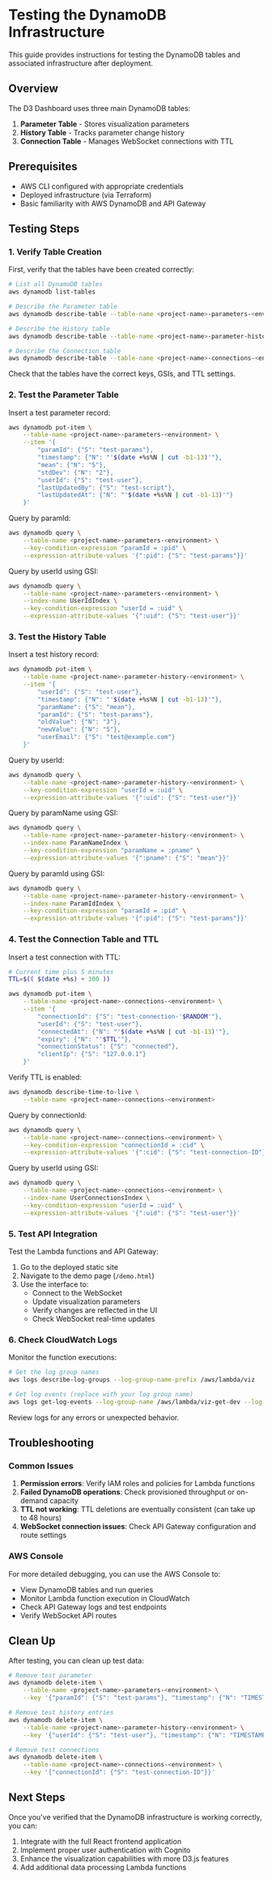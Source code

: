 # Testing the DynamoDB Infrastructure

This guide provides instructions for testing the DynamoDB tables and associated infrastructure after deployment.

## Overview

The D3 Dashboard uses three main DynamoDB tables:

1. **Parameter Table** - Stores visualization parameters
2. **History Table** - Tracks parameter change history
3. **Connection Table** - Manages WebSocket connections with TTL

## Prerequisites

- AWS CLI configured with appropriate credentials
- Deployed infrastructure (via Terraform)
- Basic familiarity with AWS DynamoDB and API Gateway

## Testing Steps

### 1. Verify Table Creation

First, verify that the tables have been created correctly:

```bash
# List all DynamoDB tables
aws dynamodb list-tables

# Describe the Parameter table
aws dynamodb describe-table --table-name <project-name>-parameters-<environment>

# Describe the History table
aws dynamodb describe-table --table-name <project-name>-parameter-history-<environment>

# Describe the Connection table
aws dynamodb describe-table --table-name <project-name>-connections-<environment>
```

Check that the tables have the correct keys, GSIs, and TTL settings.

### 2. Test the Parameter Table

Insert a test parameter record:

```bash
aws dynamodb put-item \
    --table-name <project-name>-parameters-<environment> \
    --item '{
        "paramId": {"S": "test-params"},
        "timestamp": {"N": "'$(date +%s%N | cut -b1-13)'"},
        "mean": {"N": "5"},
        "stdDev": {"N": "2"},
        "userId": {"S": "test-user"},
        "lastUpdatedBy": {"S": "test-script"},
        "lastUpdatedAt": {"N": "'$(date +%s%N | cut -b1-13)'"}
    }'
```

Query by paramId:

```bash
aws dynamodb query \
    --table-name <project-name>-parameters-<environment> \
    --key-condition-expression "paramId = :pid" \
    --expression-attribute-values '{":pid": {"S": "test-params"}}'
```

Query by userId using GSI:

```bash
aws dynamodb query \
    --table-name <project-name>-parameters-<environment> \
    --index-name UserIdIndex \
    --key-condition-expression "userId = :uid" \
    --expression-attribute-values '{":uid": {"S": "test-user"}}'
```

### 3. Test the History Table

Insert a test history record:

```bash
aws dynamodb put-item \
    --table-name <project-name>-parameter-history-<environment> \
    --item '{
        "userId": {"S": "test-user"},
        "timestamp": {"N": "'$(date +%s%N | cut -b1-13)'"},
        "paramName": {"S": "mean"},
        "paramId": {"S": "test-params"},
        "oldValue": {"N": "3"},
        "newValue": {"N": "5"},
        "userEmail": {"S": "test@example.com"}
    }'
```

Query by userId:

```bash
aws dynamodb query \
    --table-name <project-name>-parameter-history-<environment> \
    --key-condition-expression "userId = :uid" \
    --expression-attribute-values '{":uid": {"S": "test-user"}}'
```

Query by paramName using GSI:

```bash
aws dynamodb query \
    --table-name <project-name>-parameter-history-<environment> \
    --index-name ParamNameIndex \
    --key-condition-expression "paramName = :pname" \
    --expression-attribute-values '{":pname": {"S": "mean"}}'
```

Query by paramId using GSI:

```bash
aws dynamodb query \
    --table-name <project-name>-parameter-history-<environment> \
    --index-name ParamIdIndex \
    --key-condition-expression "paramId = :pid" \
    --expression-attribute-values '{":pid": {"S": "test-params"}}'
```

### 4. Test the Connection Table and TTL

Insert a test connection with TTL:

```bash
# Current time plus 5 minutes
TTL=$(( $(date +%s) + 300 ))

aws dynamodb put-item \
    --table-name <project-name>-connections-<environment> \
    --item '{
        "connectionId": {"S": "test-connection-'$RANDOM'"},
        "userId": {"S": "test-user"},
        "connectedAt": {"N": "'$(date +%s%N | cut -b1-13)'"},
        "expiry": {"N": "'$TTL'"},
        "connectionStatus": {"S": "connected"},
        "clientIp": {"S": "127.0.0.1"}
    }'
```

Verify TTL is enabled:

```bash
aws dynamodb describe-time-to-live \
    --table-name <project-name>-connections-<environment>
```

Query by connectionId:

```bash
aws dynamodb query \
    --table-name <project-name>-connections-<environment> \
    --key-condition-expression "connectionId = :cid" \
    --expression-attribute-values '{":cid": {"S": "test-connection-ID"}}'
```

Query by userId using GSI:

```bash
aws dynamodb query \
    --table-name <project-name>-connections-<environment> \
    --index-name UserConnectionsIndex \
    --key-condition-expression "userId = :uid" \
    --expression-attribute-values '{":uid": {"S": "test-user"}}'
```

### 5. Test API Integration

Test the Lambda functions and API Gateway:

1. Go to the deployed static site
2. Navigate to the demo page (`/demo.html`)
3. Use the interface to:
   - Connect to the WebSocket
   - Update visualization parameters
   - Verify changes are reflected in the UI
   - Check WebSocket real-time updates

### 6. Check CloudWatch Logs

Monitor the function executions:

```bash
# Get the log group names
aws logs describe-log-groups --log-group-name-prefix /aws/lambda/viz

# Get log events (replace with your log group name)
aws logs get-log-events --log-group-name /aws/lambda/viz-get-dev --log-stream-name <stream-name>
```

Review logs for any errors or unexpected behavior.

## Troubleshooting

### Common Issues

1. **Permission errors**: Verify IAM roles and policies for Lambda functions
2. **Failed DynamoDB operations**: Check provisioned throughput or on-demand capacity
3. **TTL not working**: TTL deletions are eventually consistent (can take up to 48 hours)
4. **WebSocket connection issues**: Check API Gateway configuration and route settings

### AWS Console

For more detailed debugging, you can use the AWS Console to:

- View DynamoDB tables and run queries
- Monitor Lambda function execution in CloudWatch
- Check API Gateway logs and test endpoints
- Verify WebSocket API routes

## Clean Up

After testing, you can clean up test data:

```bash
# Remove test parameter
aws dynamodb delete-item \
    --table-name <project-name>-parameters-<environment> \
    --key '{"paramId": {"S": "test-params"}, "timestamp": {"N": "TIMESTAMP-VALUE"}}'

# Remove test history entries
aws dynamodb delete-item \
    --table-name <project-name>-parameter-history-<environment> \
    --key '{"userId": {"S": "test-user"}, "timestamp": {"N": "TIMESTAMP-VALUE"}}'

# Remove test connections
aws dynamodb delete-item \
    --table-name <project-name>-connections-<environment> \
    --key '{"connectionId": {"S": "test-connection-ID"}}'
```

## Next Steps

Once you've verified that the DynamoDB infrastructure is working correctly, you can:

1. Integrate with the full React frontend application
2. Implement proper user authentication with Cognito
3. Enhance the visualization capabilities with more D3.js features
4. Add additional data processing Lambda functions
